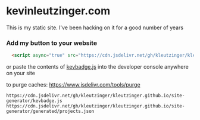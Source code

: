 # kevinleutzinger.com

This is my static site. I've been hacking on it for a good number of years

### Add my button to your website

```html
  <script async="true" src="https://cdn.jsdelivr.net/gh/kleutzinger/kleutzinger.github.io/site-generator/kevbadge.js" type="text/javascript">
```

or paste the contents of [kevbadge.js](https://raw.githubusercontent.com/kleutzinger/kleutzinger.github.io/master/site-generator/kevbadge.js) into the developer console anywhere on your site

to purge caches:
https://www.jsdelivr.com/tools/purge

```
https://cdn.jsdelivr.net/gh/kleutzinger/kleutzinger.github.io/site-generator/kevbadge.js
https://cdn.jsdelivr.net/gh/kleutzinger/kleutzinger.github.io/site-generator/generated/projects.json
```
